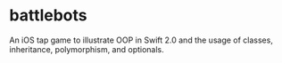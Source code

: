 # battlebots
An iOS tap game to illustrate OOP in Swift 2.0 and the usage of classes, inheritance, polymorphism, and optionals.
